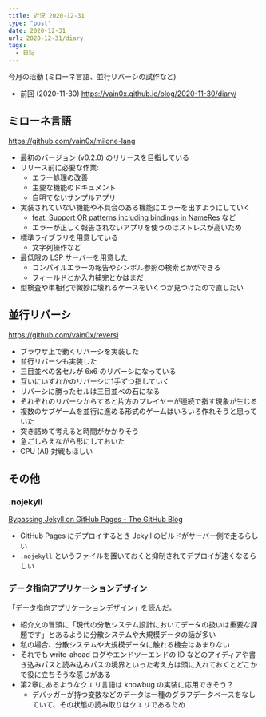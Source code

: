 ```yaml
---
title: 近況 2020-12-31
type: "post"
date: 2020-12-31
url: 2020-12-31/diary
tags:
  - 日記
---
```


今月の活動 (ミローネ言語、並行リバーシの試作など)

<!--more-->

- 前回 (2020-11-30) <https://vain0x.github.io/blog/2020-11-30/diary/>

## ミローネ言語

<https://github.com/vain0x/milone-lang>

- 最初のバージョン (v0.2.0) のリリースを目指している
- リリース前に必要な作業:
    - エラー処理の改善
    - 主要な機能のドキュメント
    - 自明でないサンプルアプリ
- 実装されていない機能や不具合のある機能にエラーを出すようにしていく
    - [feat\: Support OR patterns including bindings in NameRes](https://github.com/vain0x/milone-lang/commit/0efc2a6a856cf12572ed4ec0f018fa60f2f1b65f) など
    - エラーが正しく報告されないアプリを使うのはストレスが高いため
- 標準ライブラリを用意している
    - 文字列操作など
- 最低限の LSP サーバーを用意した
    - コンパイルエラーの報告やシンボル参照の検索とかができる
    - フィールドとか入力補完とかはまだ
- 型検査や単相化で微妙に壊れるケースをいくつか見つけたので直したい

## 並行リバーシ

<https://github.com/vain0x/reversi>

- ブラウザ上で動くリバーシを実装した
- 並行リバーシも実装した
- 三目並べの各セルが 6x6 のリバーシになっている
- 互いにいずれかのリバーシに1手ずつ指していく
- リバーシに勝ったセルは三目並べの石になる
- それぞれのリバーシからすると片方のプレイヤーが連続で指す現象が生じる
- 複数のサブゲームを並行に進める形式のゲームはいろいろ作れそうと思っていた
- 突き詰めて考えると時間がかかりそう
- 急ごしらえながら形にしておいた
- CPU (AI) 対戦もほしい

## その他

### .nojekyll

[Bypassing Jekyll on GitHub Pages - The GitHub Blog](https://github.blog/2009-12-29-bypassing-jekyll-on-github-pages/)

- GitHub Pages にデプロイするとき Jekyll のビルドがサーバー側で走るらしい
- `.nojekyll` というファイルを置いておくと抑制されてデプロイが速くなるらしい

### データ指向アプリケーションデザイン

「[データ指向アプリケーションデザイン](https://www.oreilly.co.jp/books/9784873118703/)」を読んだ。

- 紹介文の冒頭に「現代の分散システム設計においてデータの扱いは重要な課題です」とあるように分散システムや大規模データの話が多い
- 私の場合、分散システムや大規模データに触れる機会はあまりない
- それでも write-ahead ログやエンドツーエンドの ID などのアイディアや書き込みパスと読み込みパスの境界といった考え方は頭に入れておくとどこかで役に立ちそうな感じがある
- 第2章にあるようなクエリ言語は knowbug の実装に応用できそう？
    - デバッガーが持つ変数などのデータは一種のグラフデータベースをなしていて、その状態の読み取りはクエリであるため
